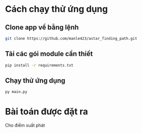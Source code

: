 # Cách chạy thử ứng dụng

## Clone app về bằng lệnh
```bash
git clone https://github.com/manle423/astar_finding_path.git
```

## Tải các gói module cần thiết
```bash
pip install -r requirements.txt
```

## Chạy thử ứng dụng
```bash
py main.py
```

# Bài toán được đặt ra
Cho điểm xuất phát 
